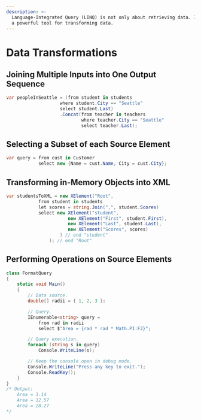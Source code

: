 ```yaml
---
description: >-
  Language-Integrated Query (LINQ) is not only about retrieving data. It is also
  a powerful tool for transforming data.
---
```


# Data Transformations

## Joining Multiple Inputs into One Output Sequence

```csharp
var peopleInSeattle = (from student in students
                    where student.City == "Seattle"
                    select student.Last)
                    .Concat(from teacher in teachers
                            where teacher.City == "Seattle"
                            select teacher.Last);
```

## Selecting a Subset of each Source Element

```csharp
var query = from cust in Customer  
            select new {Name = cust.Name, City = cust.City};
```

## Transforming in-Memory Objects into XML

```csharp
var studentsToXML = new XElement("Root",
            from student in students
            let scores = string.Join(",", student.Scores)
            select new XElement("student",
                       new XElement("First", student.First),
                       new XElement("Last", student.Last),
                       new XElement("Scores", scores)
                    ) // end "student"
                ); // end "Root"
```

## Performing Operations on Source Elements

```csharp
class FormatQuery
{
    static void Main()
    {            
        // Data source.
        double[] radii = { 1, 2, 3 };

        // Query.
        IEnumerable<string> query =
            from rad in radii
            select $"Area = {rad * rad * Math.PI:F2}";

        // Query execution. 
        foreach (string s in query)
            Console.WriteLine(s);

        // Keep the console open in debug mode.
        Console.WriteLine("Press any key to exit.");
        Console.ReadKey();
    }
}
/* Output:
    Area = 3.14
    Area = 12.57
    Area = 28.27
*/
```

